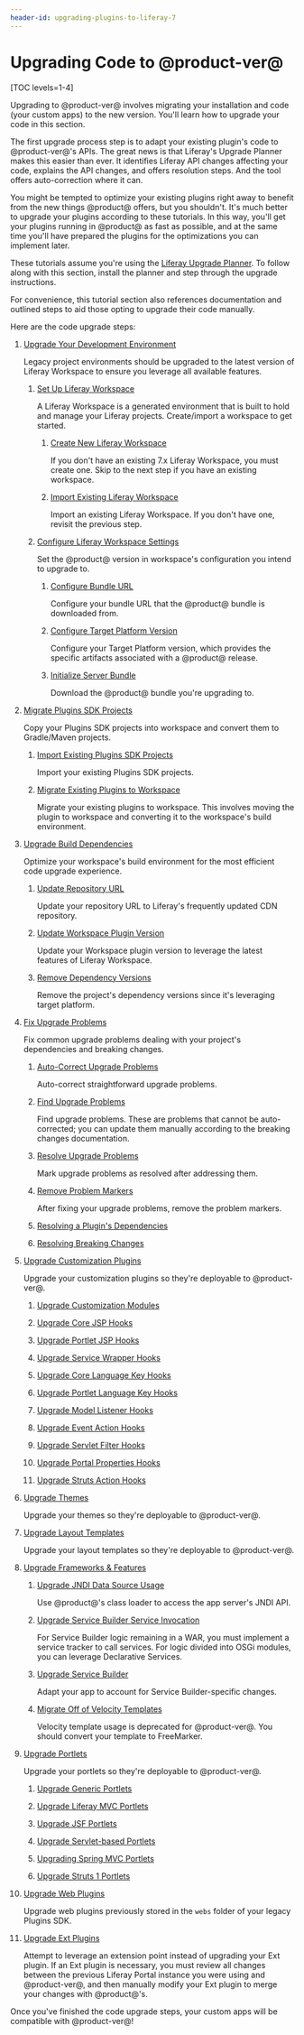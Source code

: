 ```yaml
---
header-id: upgrading-plugins-to-liferay-7
---
```


# Upgrading Code to @product-ver@

[TOC levels=1-4]

Upgrading to @product-ver@ involves migrating your installation and code (your
custom apps) to the new version. You'll learn how to upgrade your code in this
section.

The first upgrade process step is to adapt your existing plugin's code to
@product-ver@'s APIs. The great news is that Liferay's Upgrade Planner makes
this easier than ever. It identifies Liferay API changes affecting your code,
explains the API changes, and offers resolution steps. And the tool offers
auto-correction where it can. 

You might be tempted to optimize your existing plugins right away to benefit
from the new things @product@ offers, but you shouldn't. It's much better to
upgrade your plugins according to these tutorials. In this way, you'll get your
plugins running in @product@ as fast as possible, and at the same time you'll
have prepared the plugins for the optimizations you can implement later. 

These tutorials assume you're using the
[Liferay Upgrade Planner](/docs/7-1/tutorials/-/knowledge_base/t/liferay-upgrade-planner).
To follow along with this section, install the planner and step through the
upgrade instructions.

For convenience, this tutorial section also references documentation and
outlined steps to aid those opting to upgrade their code manually.

Here are the code upgrade steps:

1.  [Upgrade Your Development Environment](/docs/7-1/tutorials/-/knowledge_base/t/upgrading-your-development-environment)

    Legacy project environments should be upgraded to the latest version of
    Liferay Workspace to ensure you leverage all available features.

    1.  [Set Up Liferay Workspace](/docs/7-1/tutorials/-/knowledge_base/t/upgrading-your-development-environment#setting-up-liferay-workspace)

        A Liferay Workspace is a generated environment that is built to hold
        and manage your Liferay projects. Create/import a workspace to get
        started.

        1.  [Create New Liferay Workspace](/docs/7-1/tutorials/-/knowledge_base/t/upgrading-your-development-environment#creating-new-liferay-workspace)

            If you don't have an existing 7.x Liferay Workspace, you must create
            one. Skip to the next step if you have an existing workspace.

        2.  [Import Existing Liferay Workspace](/docs/7-1/tutorials/-/knowledge_base/t/upgrading-your-development-environment#importing-existing-liferay-workspace)

            Import an existing Liferay Workspace. If you don't have one, revisit
            the previous step.

    2.  [Configure Liferay Workspace Settings](/docs/7-1/tutorials/-/knowledge_base/t/upgrading-your-development-environment#configuring-liferay-workspace-settings)

        Set the @product@ version in workspace's configuration you intend to
        upgrade to.

        1.  [Configure Bundle URL](/docs/7-1/tutorials/-/knowledge_base/t/upgrading-your-development-environment#configuring-bundle-url)

            Configure your bundle URL that the @product@ bundle is downloaded
            from.

        2.  [Configure Target Platform Version](/docs/7-1/tutorials/-/knowledge_base/t/upgrading-your-development-environment#configuring-target-platform-version)

            Configure your Target Platform version, which provides the specific
            artifacts associated with a @product@ release.

        3.  [Initialize Server Bundle](/docs/7-1/tutorials/-/knowledge_base/t/upgrading-your-development-environment#initializing-server-bundle)

            Download the @product@ bundle you're upgrading to.

2.  [Migrate Plugins SDK Projects](/docs/7-1/tutorials/-/knowledge_base/t/migrating-plugins-sdk-projects-to-liferay-workspace)

    Copy your Plugins SDK projects into workspace and convert them to
    Gradle/Maven projects.

    1.  [Import Existing Plugins SDK Projects](/docs/7-1/tutorials/-/knowledge_base/t/migrating-plugins-sdk-projects-to-liferay-workspace#importing-existing-plugins-sdk-projects)

        Import your existing Plugins SDK projects.

    2.  [Migrate Existing Plugins to Workspace](/docs/7-1/tutorials/-/knowledge_base/t/migrating-plugins-sdk-projects-to-liferay-workspace#migrating-existing-plugins-to-workspace)

        Migrate your existing plugins to workspace. This involves moving the
        plugin to workspace and converting it to the workspace's build
        environment.

3.  [Upgrade Build Dependencies](/docs/7-1/tutorials/-/knowledge_base/t/upgrading-build-dependencies)

    Optimize your workspace's build environment for the most efficient code
    upgrade experience.

    1.  [Update Repository URL](/docs/7-1/tutorials/-/knowledge_base/t/upgrading-build-dependencies#updating-the-repository-url)

        Update your repository URL to Liferay's frequently updated CDN
        repository.

    2. [Update Workspace Plugin Version](/docs/7-1/tutorials/-/knowledge_base/t/upgrading-build-dependencies#updating-the-workspace-plugin-version)

        Update your Workspace plugin version to leverage the latest features of
        Liferay Workspace.

    3.  [Remove Dependency Versions](/docs/7-1/tutorials/-/knowledge_base/t/upgrading-build-dependencies#removing-your-projects-build-dependency-versions)

        Remove the project's dependency versions since it's leveraging target
        platform.

4.  [Fix Upgrade Problems](/docs/7-1/tutorials/-/knowledge_base/t/fixing-upgrade-problems)

    Fix common upgrade problems dealing with your project's dependencies and
    breaking changes.

    1.  [Auto-Correct Upgrade Problems](/docs/7-1/tutorials/-/knowledge_base/t/fixing-upgrade-problems#auto-correcting-upgrade-problems)

        Auto-correct straightforward upgrade problems.

    2.  [Find Upgrade Problems](/docs/7-1/tutorials/-/knowledge_base/t/fixing-upgrade-problems#finding-upgrade-problems)

        Find upgrade problems. These are problems that cannot be auto-corrected;
        you can update them manually according to the breaking changes
        documentation.

    3.  [Resolve Upgrade Problems](/docs/7-1/tutorials/-/knowledge_base/t/fixing-upgrade-problems#resolving-upgrade-problems)

        Mark upgrade problems as resolved after addressing them.

    4.  [Remove Problem Markers](/docs/7-1/tutorials/-/knowledge_base/t/fixing-upgrade-problems#removing-problem-markers)

        After fixing your upgrade problems, remove the problem markers.

    5.  [Resolving a Plugin's Dependencies](/docs/7-1/tutorials/-/knowledge_base/t/resolving-a-plugins-dependencies)

    6.  [Resolving Breaking Changes](/docs/7-1/tutorials/-/knowledge_base/t/resolving-breaking-changes)

5.  [Upgrade Customization Plugins](/docs/7-1/tutorials/-/knowledge_base/t/upgrading-hook-plugins)

    Upgrade your customization plugins so they're deployable to @product-ver@.

    1.  [Upgrade Customization Modules](/docs/7-1/tutorials/-/knowledge_base/t/upgrading-customization-modules)

    2.  [Upgrade Core JSP Hooks](/docs/7-1/tutorials/-/knowledge_base/t/upgrading-core-jsp-hooks)

    3.  [Upgrade Portlet JSP Hooks](/docs/7-1/tutorials/-/knowledge_base/t/upgrading-app-jsp-hook-plugins)

    4.  [Upgrade Service Wrapper Hooks](/docs/7-1/tutorials/-/knowledge_base/t/upgrading-service-wrappers)

    5.  [Upgrade Core Language Key Hooks](/docs/7-1/tutorials/-/knowledge_base/t/upgrading-core-language-key-hooks)

    6.  [Upgrade Portlet Language Key Hooks](/docs/7-1/tutorials/-/knowledge_base/t/upgrading-portlet-language-key-hooks)

    7.  [Upgrade Model Listener Hooks](/docs/7-1/tutorials/-/knowledge_base/t/upgrading-model-listener-hooks)

    8.  [Upgrade Event Action Hooks](/docs/7-1/tutorials/-/knowledge_base/t/upgrading-portal-property-and-event-action-hooks)

    9.  [Upgrade Servlet Filter Hooks](/docs/7-1/tutorials/-/knowledge_base/t/upgrading-servlet-filter-hooks)

    10. [Upgrade Portal Properties Hooks](/docs/7-1/tutorials/-/knowledge_base/t/upgrading-portal-property-and-event-action-hooks)

    11. [Upgrade Struts Action Hooks](/docs/7-1/tutorials/-/knowledge_base/t/converting-strutsactionwrappers-to-mvccommands)

6.  [Upgrade Themes](/docs/7-1/tutorials/-/knowledge_base/t/upgrading-6-2-themes-intro)

    Upgrade your themes so they're deployable to @product-ver@.

7.  [Upgrade Layout Templates](/docs/7-1/tutorials/-/knowledge_base/t/upgrading-6-2-layout-templates)

    Upgrade your layout templates so they're deployable to @product-ver@.

8.  [Upgrade Frameworks & Features](/docs/7-1/tutorials/-/knowledge_base/t/upgrading-frameworks-and-features)

    1.  [Upgrade JNDI Data Source Usage](/docs/7-1/tutorials/-/knowledge_base/t/upgrading-jndi-data-source-usage)

        Use @product@'s class loader to access the app server's JNDI API.

    2.  [Upgrade Service Builder Service Invocation](/docs/7-1/tutorials/-/knowledge_base/t/upgrading-service-builder-service-invocation)

        For Service Builder logic remaining in a WAR, you must implement a
        service tracker to call services. For logic divided into OSGi modules,
        you can leverage Declarative Services.

    3.  [Upgrade Service Builder](/docs/7-1/tutorials/-/knowledge_base/t/upgrading-service-builder)

        Adapt your app to account for Service Builder-specific changes.

    4.  [Migrate Off of Velocity Templates](/docs/7-1/tutorials/-/knowledge_base/t/migrating-off-of-velocity-templates)

        Velocity template usage is deprecated for @product-ver@. You should
        convert your template to FreeMarker.

9. [Upgrade Portlets](/docs/7-1/tutorials/-/knowledge_base/t/upgrading-portlet-plugins)

    Upgrade your portlets so they're deployable to @product-ver@.

    1.  [Upgrade Generic Portlets](/docs/7-1/tutorials/-/knowledge_base/t/upgrading-a-genericportlet)

    2.  [Upgrade Liferay MVC Portlets](/docs/7-1/tutorials/-/knowledge_base/t/upgrading-a-liferay-mvc-portlet)

    3.  [Upgrade JSF Portlets](/docs/7-1/tutorials/-/knowledge_base/t/upgrading-a-liferay-jsf-portlet)

    4.  [Upgrade Servlet-based Portlets](/docs/7-1/tutorials/-/knowledge_base/t/upgrading-a-servlet-based-portlet)

    5.  [Upgrading Spring MVC Portlets](/docs/7-1/tutorials/-/knowledge_base/t/upgrading-a-spring-mvc-portlet)

    6.  [Upgrade Struts 1 Portlets](/docs/7-1/tutorials/-/knowledge_base/t/upgrading-a-struts-1-portlet)

10. [Upgrade Web Plugins](/docs/7-1/tutorials/-/knowledge_base/t/upgrading-web-plugins)

    Upgrade web plugins previously stored in the `webs` folder of your legacy
    Plugins SDK.

11. [Upgrade Ext Plugins](/docs/7-1/tutorials/-/knowledge_base/t/upgrading-ext-plugins)

    Attempt to leverage an extension point instead of upgrading your Ext plugin.
    If an Ext plugin is necessary, you must review all changes between the
    previous Liferay Portal instance you were using and @product-ver@, and then
    manually modify your Ext plugin to merge your changes with @product@'s.

Once you've finished the code upgrade steps, your custom apps will be compatible
with @product-ver@! 
